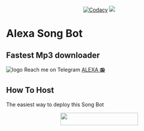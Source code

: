<p align="center">
    <a href="https://app.codacy.com/manual/mr-dark-prince/alexasongbot/dashboard"> <img src="https://img.shields.io/codacy/grade/4d58f2a402b54aed8a7d95f7add45a81?color=brightgreen&logo=codacy&logoColor=green&style=for-the-badge" alt="Codacy" /></a>
    <a href="https://github.com/vusalgizli/alexasongbot"> <img src="https://img.shields.io/github/repo-size/mr-dark-prince/alexasongbot?color=brightgreen&logo=github&logoColor=green&style=for-the-badge" /></a>
</p>

# Alexa Song Bot
## Fastest Mp3 downloader
![logo](https://te.legra.ph/file/4af0741070e7f2014924e.jpg)
Reach me on Telegram [ALEXA 📻](http://t.me/ASOSongBot)

## How To Host
The easiest way to deploy this Song Bot
<p align="center"><a href="https://heroku.com/deploy?template=https://github.com/vusalgizli"> <img src="https://img.shields.io/badge/Deploy%20To%20Heroku-blueviolet?style=for-the-badge&logo=heroku" width="210" height="34.45"/></a></p>
